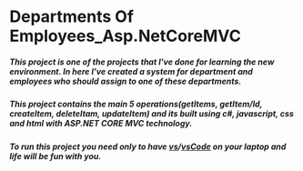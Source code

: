 # Departments Of Employees_Asp.NetCoreMVC
##### This project is one of the projects that I've done for learning the new environment. In here I've created a system for department and employees who should  assign to one of these departments.
##### This  project contains the main 5 operations(getItems, getItem/Id, createItem, deleteItam, updateItem) and its built using c#, javascript, css and html with ASP.NET CORE MVC technology. 
##### To run this project you need only to have [vs](https://visualstudio.microsoft.com/downloads/)/[vsCode](https://code.visualstudio.com/Download) on your laptop and life will be fun with you. 
